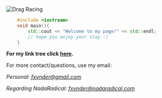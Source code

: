 ![Drag Racing](https://i.imgur.com/m8PGKEc.jpg)

```c++
    #include <iostream>
    void main(){
        std::cout << "Welcome to my page!" << std::endl;
        // hope you enjoy your stay :)
    }
``` 

**For my link tree click [here](https://linktr.ee/fxvnder).**

For more contact/questions, use my email:

*Personal: fxvnder@gmail.com*

*Regarding NadaRadical: fxvnder@nadaradical.com*

